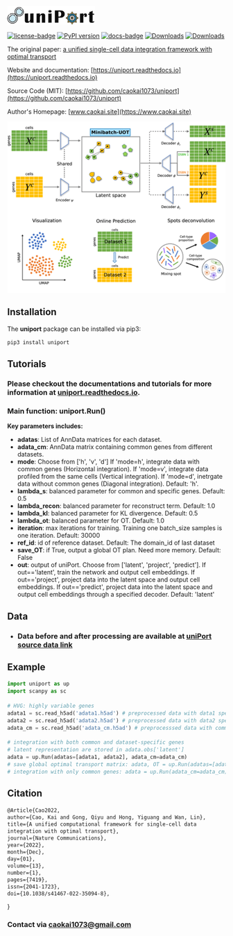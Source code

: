 <img src="docs/source/_static/uniPort.jpg" width="40%" height="40%">

[![license-badge](https://img.shields.io/badge/License-MIT-yellow.svg)](https://opensource.org/licenses/MIT)
[![PyPI version](https://badge.fury.io/py/uniport.svg)](https://badge.fury.io/py/POT)
[![docs-badge](https://readthedocs.org/projects/uniport/badge/?version=latest)](https://uniport.readthedocs.io/en/latest/?badge=latest)
[![Downloads](https://pepy.tech/badge/uniport)](https://pepy.tech/project/uniport)
[![Downloads](https://pepy.tech/badge/uniport/month)](https://pepy.tech/project/uniport)

The original paper: 
[a unified single-cell data integration framework with optimal transport](https://www.biorxiv.org/content/10.1101/2022.02.14.480323v1)

Website and documentation: [https://uniport.readthedocs.io](https://uniport.readthedocs.io)

Source Code (MIT): [https://github.com/caokai1073/uniport](https://github.com/caokai1073/uniport)

Author's Homepage: [www.caokai.site](https://www.caokai.site)

![Overview](docs/source/_static/net.png)

## Installation

The **uniport** package can be installed via pip3:

```sh
pip3 install uniport
```

## Tutorials

### Please checkout the documentations and tutorials for more information at **[uniport.readthedocs.io](https://uniport.readthedocs.io)**.

### Main function: **uniport.Run**()


**Key parameters includes:**

+ **adatas**: List of AnnData matrices for each dataset.
+ **adata_cm**: AnnData matrix containing common genes from different datasets.
+ **mode**: Choose from ['h', 'v', 'd'] If 'mode=h', integrate data with common genes (Horizontal integration). If 'mode=v', integrate data profiled from the same cells (Vertical integration). If 'mode=d', inetrgate data without common genes (Diagonal integration). Default: 'h'.
+ **lambda_s**: balanced parameter for common and specific genes. Default: 0.5
+ **lambda_recon**: balanced parameter for reconstruct term. Default: 1.0
+ **lambda_kl**: balanced parameter for KL divergence. Default: 0.5
+ **lambda_ot**: balanced parameter for OT. Default: 1.0
+ **iteration**: max iterations for training. Training one batch_size samples is one iteration. Default: 30000
+ **ref_id**: id of reference dataset. Default: The domain_id of last dataset
+ **save_OT**: if True, output a global OT plan. Need more memory. Default: False
+ **out**: output of uniPort. Choose from ['latent', 'project', 'predict']. If out=='latent', train the network and output cell embeddings. If out=='project', project data into the latent space and output cell embeddings. If out=='predict', project data into the latent space and output cell embeddings through a specified decoder. Default: 'latent'

## Data
+ ### Data before and after processing are available at [**uniPort source data link**](https://mailsucasaccn-my.sharepoint.com/:f:/g/personal/caokai17_mails_ucas_ac_cn/EkoQTcaAO3tNj0mbii1tobkBb6ePhQXGj-ne9nI9IW4eAw?e=yxeUiv)

## Example
```Python
import uniport as up
import scanpy as sc

# HVG: highly variable genes
adata1 = sc.read_h5ad('adata1.h5ad') # preprocessed data with data1 specific HVG
adata2 = sc.read_h5ad('adata2.h5ad') # preprocessed data with data2 specific HVG, as reference data
adata_cm = sc.read_h5ad('adata_cm.h5ad') # preprocesssed data with common HVG

# integration with both common and dataset-specific genes
# latent representation are stored in adata.obs['latent']
adata = up.Run(adatas=[adata1, adata2], adata_cm=adata_cm)
# save global optimal transport matrix: adata, OT = up.Run(adatas=[adata1, adata2], adata_cm=adata_cm, save_OT=True)
# integration with only common genes: adata = up.Run(adata_cm=adata_cm)

```

## Citation
	@Article{Cao2022,
	author={Cao, Kai and Gong, Qiyu and Hong, Yiguang and Wan, Lin},
	title={A unified computational framework for single-cell data integration with optimal transport},
	journal={Nature Communications},
	year={2022},
	month={Dec},
	day={01},
	volume={13},
	number={1},
	pages={7419},
	issn={2041-1723},
	doi={10.1038/s41467-022-35094-8},
}

### Contact via caokai1073@gmail.com


